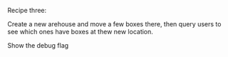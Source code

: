 Recipe three:

Create a new arehouse and move a few boxes there, then query users to see which ones have boxes at thew new location.

Show the debug flag
